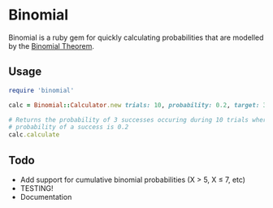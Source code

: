 # Binomial   
Binomial is a ruby gem for quickly calculating probabilities that are modelled by the [Binomial Theorem](http://en.wikipedia.org/wiki/Binomial_theorem).   
## Usage

```ruby
require 'binomial'

calc = Binomial::Calculator.new trials: 10, probability: 0.2, target: 3

# Returns the probability of 3 successes occuring during 10 trials where the 
# probability of a success is 0.2
calc.calculate 
```

## Todo   
-   Add support for cumulative binomial probabilities (X > 5, X ≤ 7, etc)   
-   TESTING!
-   Documentation

